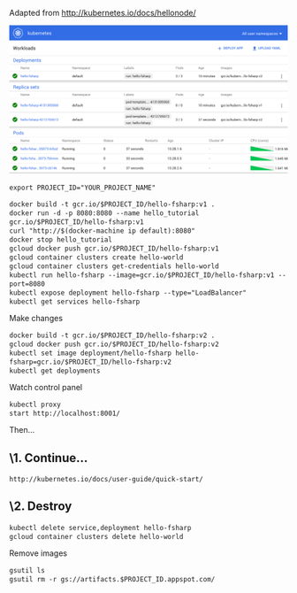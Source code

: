 Adapted from http://kubernetes.io/docs/hellonode/

![Screenshot](./screenshot.png)


```
export PROJECT_ID="YOUR_PROJECT_NAME"
```

```
docker build -t gcr.io/$PROJECT_ID/hello-fsharp:v1 .
docker run -d -p 8080:8080 --name hello_tutorial gcr.io/$PROJECT_ID/hello-fsharp:v1
curl "http://$(docker-machine ip default):8080"
docker stop hello_tutorial
gcloud docker push gcr.io/$PROJECT_ID/hello-fsharp:v1
gcloud container clusters create hello-world
gcloud container clusters get-credentials hello-world
kubectl run hello-fsharp --image=gcr.io/$PROJECT_ID/hello-fsharp:v1 --port=8080
kubectl expose deployment hello-fsharp --type="LoadBalancer"
kubectl get services hello-fsharp
```

Make changes

```
docker build -t gcr.io/$PROJECT_ID/hello-fsharp:v2 .
gcloud docker push gcr.io/$PROJECT_ID/hello-fsharp:v2
kubectl set image deployment/hello-fsharp hello-fsharp=gcr.io/$PROJECT_ID/hello-fsharp:v2
kubectl get deployments
```

Watch control panel

```
kubectl proxy
start http://localhost:8001/
```

Then...

## \1. Continue...

```
http://kubernetes.io/docs/user-guide/quick-start/
```

## \2. Destroy

```
kubectl delete service,deployment hello-fsharp
gcloud container clusters delete hello-world
```

Remove images

```
gsutil ls
gsutil rm -r gs://artifacts.$PROJECT_ID.appspot.com/
```
